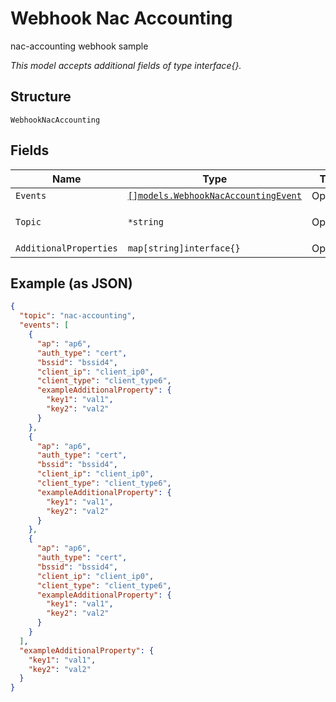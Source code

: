 
# Webhook Nac Accounting

nac-accounting webhook sample

*This model accepts additional fields of type interface{}.*

## Structure

`WebhookNacAccounting`

## Fields

| Name | Type | Tags | Description |
|  --- | --- | --- | --- |
| `Events` | [`[]models.WebhookNacAccountingEvent`](../../doc/models/webhook-nac-accounting-event.md) | Optional | - |
| `Topic` | `*string` | Optional | **Default**: `"nac-accounting"` |
| `AdditionalProperties` | `map[string]interface{}` | Optional | - |

## Example (as JSON)

```json
{
  "topic": "nac-accounting",
  "events": [
    {
      "ap": "ap6",
      "auth_type": "cert",
      "bssid": "bssid4",
      "client_ip": "client_ip0",
      "client_type": "client_type6",
      "exampleAdditionalProperty": {
        "key1": "val1",
        "key2": "val2"
      }
    },
    {
      "ap": "ap6",
      "auth_type": "cert",
      "bssid": "bssid4",
      "client_ip": "client_ip0",
      "client_type": "client_type6",
      "exampleAdditionalProperty": {
        "key1": "val1",
        "key2": "val2"
      }
    },
    {
      "ap": "ap6",
      "auth_type": "cert",
      "bssid": "bssid4",
      "client_ip": "client_ip0",
      "client_type": "client_type6",
      "exampleAdditionalProperty": {
        "key1": "val1",
        "key2": "val2"
      }
    }
  ],
  "exampleAdditionalProperty": {
    "key1": "val1",
    "key2": "val2"
  }
}
```


